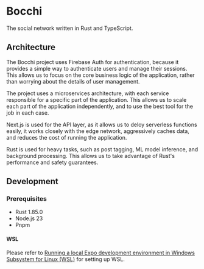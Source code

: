 # Bocchi

The social network written in Rust and TypeScript.

## Architecture

The Bocchi project uses Firebase Auth for authentication, because it provides a simple way to authenticate users and manage their sessions. This allows us to focus on the core business logic of the application, rather than worrying about the details of user management.

The project uses a microservices architecture, with each service responsible for a specific part of the application. This allows us to scale each part of the application independently, and to use the best tool for the job in each case.

Next.js is used for the API layer, as it allows us to deloy serverless functions easily, it works closely with the edge network, aggressively caches data, and reduces the cost of running the application.

Rust is used for heavy tasks, such as post tagging, ML model inference, and background processing. This allows us to take advantage of Rust's performance and safety guarantees.

## Development

### Prerequisites

- Rust 1.85.0
- Node.js 23
- Pnpm

#### WSL

Please refer to [Running a local Expo development environment in Windows Subsystem for Linux (WSL)](https://github.com/expo/fyi/blob/main/wsl.md) for setting up WSL.

